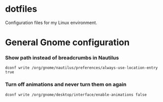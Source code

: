 # dotfiles

Configuration files for my Linux environment.

# General Gnome configuration

### Show path instead of breadcrumbs in Nautilus
`dconf write /org/gnome/nautilus/preferences/always-use-location-entry true`

### Turn off animations and never turn them on again
`dconf write /org/gnome/desktop/interface/enable-animations false`
